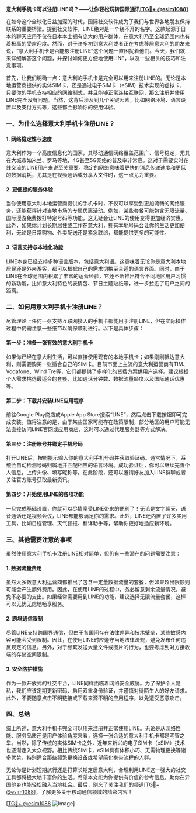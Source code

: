 **意大利手机卡可以注册LINE吗？——让你轻松玩转国际通讯[[TG💪+ @esim1088](https://t.me/s/esim1088)]**

在如今这个全球化日益加深的时代，国际社交软件成为了我们与世界各地朋友保持联系的重要桥梁。提到社交软件，LINE绝对是一个绕不开的名字。这款起源于日本的聊天应用不仅在日本本土拥有庞大的用户群体，在意大利乃至全球范围内也有着极高的受欢迎度。然而，对于许多初到意大利或者正在考虑移居意大利的朋友来说，“意大利手机卡是否能够注册LINE”这个问题一直困扰着他们。今天，我们就来详细解答这个问题，并探讨如何更方便地使用LINE，以及一些相关的技巧和注意事项。

首先，让我们明确一点：意大利的手机卡是完全可以用来注册LINE的。无论是本地运营商提供的实体SIM卡，还是通过电子SIM卡（eSIM）技术实现的虚拟卡，只要你的手机支持相应的网络制式，并且能够正常连接互联网，那么注册并使用LINE完全没有问题。当然，这背后涉及到几个关键因素，比如网络环境、语言设置以及支付方式等，这些都会影响你的使用体验。

### **一、为什么选择意大利手机卡注册LINE？**

#### **1. 网络稳定性与速度**
意大利作为一个高度信息化的国家，其移动通信网络覆盖范围广、信号稳定，尤其在大城市如米兰、罗马等地，4G甚至5G网络的普及率非常高。这对于需要实时在线交流的LINE用户来说至关重要。稳定的网络意味着更快的消息传递速度和更低的数据消耗，尤其是在视频通话或分享大文件时，这一点尤为重要。

#### **2. 更便捷的服务体验**
当你使用意大利本地运营商提供的手机卡时，不仅可以享受到更加流畅的网络服务，还能获得针对当地市场的专属优惠活动。例如，某些套餐可能包含无限流量、国际漫游免费拨打特定号码等功能，这无疑会让LINE的使用变得更加经济实惠。此外，如果你计划长期居住或工作在意大利，拥有本地号码会让你的生活更加便利，无论是日常购物、外卖配送还是紧急联络，都能提供更多的可能性。

#### **3. 语言支持与本地化功能**
LINE本身已经支持多种语言版本，包括意大利语。这意味着无论你是意大利本地居民还是外来游客，都可以根据自己的需求切换至合适的语言界面。同时，由于LINE在全球范围内积累了丰富的运营经验，它还不断推出符合不同地区用户习惯的新功能，比如意大利特色的表情包、节日主题贴纸等，进一步拉近了用户之间的距离。

### **二、如何用意大利手机卡注册LINE？**

尽管理论上任何一张支持互联网接入的手机卡都能用于注册LINE，但在实际操作过程中仍需注意一些细节以确保顺利进行。以下是具体步骤：

#### **第一步：准备一张有效的意大利手机卡**
如果你已经在意大利生活，可以直接使用现有的本地手机卡；如果刚刚抵达意大利，则需要购买一张适合自己的SIM卡。目前市面上主流的意大利运营商有TIM、Vodafone、Wind Tre等，它们都提供了多样化的资费方案供用户选择。建议根据个人需求挑选最适合的套餐，比如通话分钟数、数据流量额度以及国际通话优惠等。

#### **第二步：下载并安装LINE应用程序**
前往Google Play商店或Apple App Store搜索“LINE”，然后点击下载按钮即可完成安装。值得注意的是，由于某些国家可能存在政策限制，部分地区的用户可能无法直接访问LINE官网或应用商店，这时可以通过代理服务器等方式解决。

#### **第三步：注册账号并绑定手机号码**
打开LINE后，按照提示输入你的意大利手机号码并获取验证码。通常情况下，系统会自动检测号码归属地并匹配相应的语言环境。成功验证后，你可以继续完善个人信息，上传头像、填写昵称等。在此阶段，还可以邀请好友加入LINE群聊或者关注官方账号获取最新资讯。

#### **第四步：开始使用LINE的各项功能**
一旦完成基础设置，你就可以尽情享受LINE带来的便利了！无论是文字聊天、语音通话还是视频会议，LINE都能够满足你的需求。此外，LINE还内置了许多实用工具，比如日程管理、天气预报、翻译助手等，帮助你更好地适应新环境。

### **三、其他需要注意的事项**

虽然使用意大利手机卡注册LINE相对简单，但仍有一些潜在的问题需要注意：

#### **1. 数据流量费用**
虽然大多数意大利运营商都推出了包含一定量数据流量的套餐，但如果超出限额则可能会产生额外费用。因此，在使用LINE的过程中，务必留意剩余流量情况，避免不必要的支出。如果经常需要用到LINE的功能，建议选择无限流量套餐，这样可以无忧无虑地畅享服务。

#### **2. 跨境通信限制**
尽管LINE支持跨国界通信，但由于各国间存在法律差异和技术壁垒，某些敏感内容可能会受到限制。因此，在使用LINE时应遵守当地法律法规，避免发布任何违反规定的信息。另外，对于频繁发送大量文件或图片的行为，也要考虑到对方接收端的存储空间限制。

#### **3. 安全防护措施**
作为一款开放式的社交平台，LINE同样面临着网络安全威胁。为了保护个人隐私，我们应该定期更新密码、启用双重身份验证，并谨慎对待陌生人的好友请求。此外，不要随意点击不明链接或下载来源不明的应用程序，以免遭受恶意攻击。

### **四、总结**

综上所述，意大利手机卡完全可以用来注册并正常使用LINE。无论是从网络性能、服务品质还是用户体验角度来看，选择一张合适的意大利手机卡都是明智之举。当然，除了传统的实体SIM卡之外，近年来新兴的电子SIM卡（eSIM）技术也逐渐走入大众视野。相比传统SIM卡，eSIM具有体积小巧、无需物理更换等诸多优势，特别适合那些频繁更换设备或希望简化携带流程的人群。

无论你是计划短期旅行还是打算长期定居意大利，合理利用LINE这一强大的社交工具都将极大地丰富你的生活。希望本文能为你提供有价值的参考信息，助你在异国他乡也能轻松融入当地社会。最后，别忘了关注我们的频道[[TG💪+ @esim1088](https://t.me/s/esim1088)]，了解更多关于移动通信领域的精彩内容！

[[TG💪+ @esim1088](https://t.me/s/esim1088) ![Image](https://i.postimg.cc/4NQfJmqS/Snipaste-2025-05-13-00-14-12.png)]